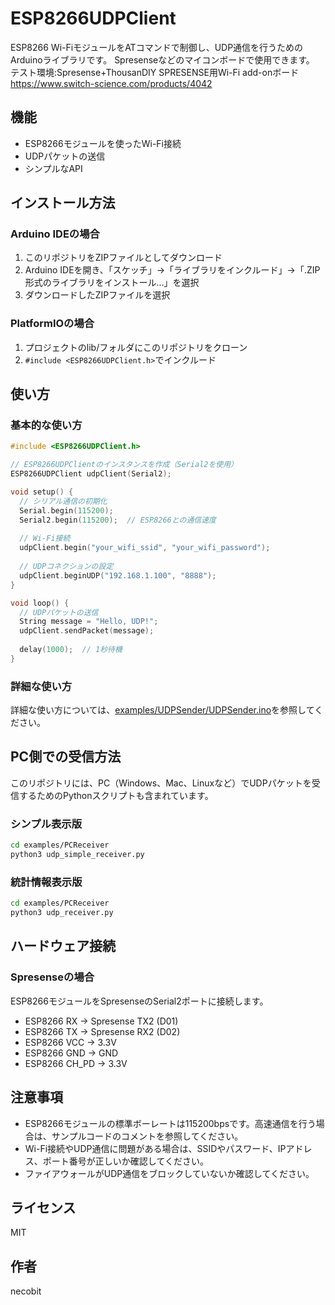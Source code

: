 # ESP8266UDPClient

ESP8266 Wi-FiモジュールをATコマンドで制御し、UDP通信を行うためのArduinoライブラリです。
Spresenseなどのマイコンボードで使用できます。
テスト環境:Spresense+ThousanDIY SPRESENSE用Wi-Fi add-onボード https://www.switch-science.com/products/4042

## 機能

- ESP8266モジュールを使ったWi-Fi接続
- UDPパケットの送信
- シンプルなAPI

## インストール方法

### Arduino IDEの場合

1. このリポジトリをZIPファイルとしてダウンロード
2. Arduino IDEを開き、「スケッチ」→「ライブラリをインクルード」→「.ZIP形式のライブラリをインストール...」を選択
3. ダウンロードしたZIPファイルを選択

### PlatformIOの場合

1. プロジェクトのlib/フォルダにこのリポジトリをクローン
2. `#include <ESP8266UDPClient.h>`でインクルード

## 使い方

### 基本的な使い方

```cpp
#include <ESP8266UDPClient.h>

// ESP8266UDPClientのインスタンスを作成（Serial2を使用）
ESP8266UDPClient udpClient(Serial2);

void setup() {
  // シリアル通信の初期化
  Serial.begin(115200);
  Serial2.begin(115200);  // ESP8266との通信速度
  
  // Wi-Fi接続
  udpClient.begin("your_wifi_ssid", "your_wifi_password");
  
  // UDPコネクションの設定
  udpClient.beginUDP("192.168.1.100", "8888");
}

void loop() {
  // UDPパケットの送信
  String message = "Hello, UDP!";
  udpClient.sendPacket(message);
  
  delay(1000);  // 1秒待機
}
```

### 詳細な使い方

詳細な使い方については、[examples/UDPSender/UDPSender.ino](examples/UDPSender/UDPSender.ino)を参照してください。

## PC側での受信方法

このリポジトリには、PC（Windows、Mac、Linuxなど）でUDPパケットを受信するためのPythonスクリプトも含まれています。

### シンプル表示版

```bash
cd examples/PCReceiver
python3 udp_simple_receiver.py
```

### 統計情報表示版

```bash
cd examples/PCReceiver
python3 udp_receiver.py
```

## ハードウェア接続

### Spresenseの場合

ESP8266モジュールをSpresenseのSerial2ポートに接続します。

- ESP8266 RX → Spresense TX2 (D01)
- ESP8266 TX → Spresense RX2 (D02)
- ESP8266 VCC → 3.3V
- ESP8266 GND → GND
- ESP8266 CH_PD → 3.3V

## 注意事項

- ESP8266モジュールの標準ボーレートは115200bpsです。高速通信を行う場合は、サンプルコードのコメントを参照してください。
- Wi-Fi接続やUDP通信に問題がある場合は、SSIDやパスワード、IPアドレス、ポート番号が正しいか確認してください。
- ファイアウォールがUDP通信をブロックしていないか確認してください。

## ライセンス

MIT

## 作者

necobit
